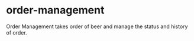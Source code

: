 # order-management
Order Management takes order of beer and manage the status and history of order.  
